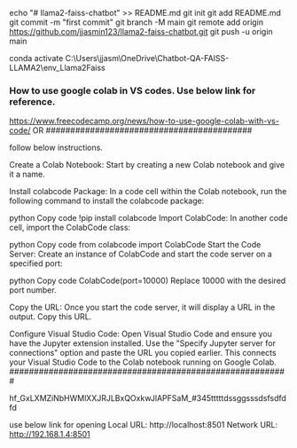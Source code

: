 echo "# llama2-faiss-chatbot" >> README.md
git init
git add README.md
git commit -m "first commit"
git branch -M main
git remote add origin https://github.com/jjasmin123/llama2-faiss-chatbot.git
git push -u origin main

conda activate C:\Users\jjasm\OneDrive\Chatbot-QA-FAISS-LLAMA2\env_Llama2Faiss

### How to use google colab in VS codes. Use below link for reference.
https://www.freecodecamp.org/news/how-to-use-google-colab-with-vs-code/ OR
##########################################

follow below instructions.

Create a Colab Notebook: Start by creating a new Colab notebook and give it a name.

Install colabcode Package: In a code cell within the Colab notebook, run the following command to install the colabcode package:

python
Copy code
!pip install colabcode
Import ColabCode: In another code cell, import the ColabCode class:

python
Copy code
from colabcode import ColabCode
Start the Code Server: Create an instance of ColabCode and start the code server on a specified port:

python
Copy code
ColabCode(port=10000)
Replace 10000 with the desired port number.

Copy the URL: Once you start the code server, it will display a URL in the output. Copy this URL.

Configure Visual Studio Code: Open Visual Studio Code and ensure you have the Jupyter extension installed. Use the "Specify Jupyter server for connections" option and paste the URL you copied earlier. This connects your Visual Studio Code to the Colab notebook running on Google Colab.
#########################################################




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_#345tttttdssggsssdsfsdfdfd

use below link for opening
  Local URL: http://localhost:8501
  Network URL: http://192.168.1.4:8501

